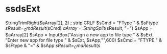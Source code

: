 # ssdsExt
StringTrimRight($aArray[2], 2)   ; strip CRLF $sCmd = "FType  " &amp; $sFtype $sResult = _CmdResult($sCmd) $aArray = StringSplit($sResult, "=") $sApp = $aArray[2] $sApp = InputBox("Assign a new app to file type  " &amp; $sExt, "Enter new app for file type  " &amp; $sExt, $sApp,"",600) $sCmd = "FTYPE " &amp; $sFtype &amp; "=" &amp; $sApp $sResult = _CmdResult($s
